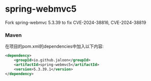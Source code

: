 # spring-webmvc5
Fork spring-webmvc 5.3.39 to fix CVE-2024-38816, CVE-2024-38819

### Maven
在项目的pom.xml的dependencies中加入以下内容:

```xml
<dependency>
    <groupId>io.github.jaloon</groupId>
    <artifactId>spring-webmvc5</artifactId>
    <version>5.3.39.1</version>
</dependency>
```
